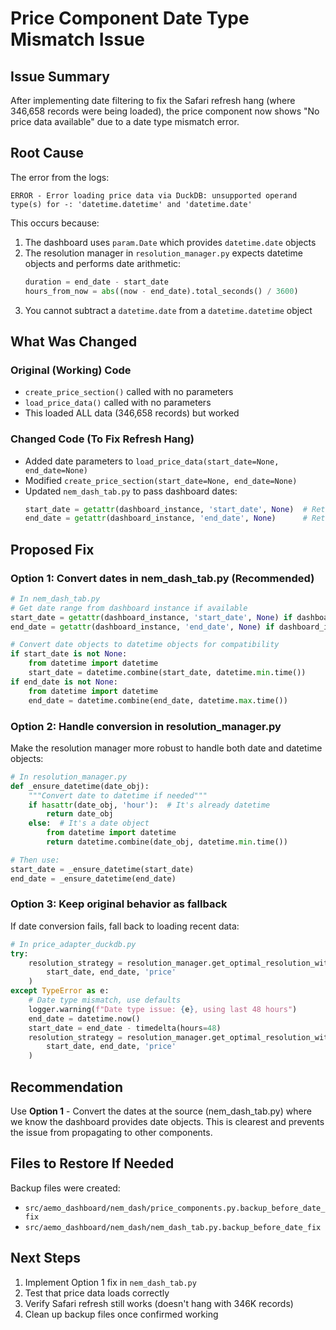 # Price Component Date Type Mismatch Issue

## Issue Summary

After implementing date filtering to fix the Safari refresh hang (where 346,658 records were being loaded), the price component now shows "No price data available" due to a date type mismatch error.

## Root Cause

The error from the logs:
```
ERROR - Error loading price data via DuckDB: unsupported operand type(s) for -: 'datetime.datetime' and 'datetime.date'
```

This occurs because:
1. The dashboard uses `param.Date` which provides `datetime.date` objects
2. The resolution manager in `resolution_manager.py` expects datetime objects and performs date arithmetic:
   ```python
   duration = end_date - start_date
   hours_from_now = abs((now - end_date).total_seconds() / 3600)
   ```
3. You cannot subtract a `datetime.date` from a `datetime.datetime` object

## What Was Changed

### Original (Working) Code
- `create_price_section()` called with no parameters
- `load_price_data()` called with no parameters  
- This loaded ALL data (346,658 records) but worked

### Changed Code (To Fix Refresh Hang)
- Added date parameters to `load_price_data(start_date=None, end_date=None)`
- Modified `create_price_section(start_date=None, end_date=None)` 
- Updated `nem_dash_tab.py` to pass dashboard dates:
  ```python
  start_date = getattr(dashboard_instance, 'start_date', None)  # Returns datetime.date
  end_date = getattr(dashboard_instance, 'end_date', None)      # Returns datetime.date
  ```

## Proposed Fix

### Option 1: Convert dates in nem_dash_tab.py (Recommended)
```python
# In nem_dash_tab.py
# Get date range from dashboard instance if available
start_date = getattr(dashboard_instance, 'start_date', None) if dashboard_instance else None
end_date = getattr(dashboard_instance, 'end_date', None) if dashboard_instance else None

# Convert date objects to datetime objects for compatibility
if start_date is not None:
    from datetime import datetime
    start_date = datetime.combine(start_date, datetime.min.time())
if end_date is not None:
    from datetime import datetime  
    end_date = datetime.combine(end_date, datetime.max.time())
```

### Option 2: Handle conversion in resolution_manager.py
Make the resolution manager more robust to handle both date and datetime objects:
```python
# In resolution_manager.py
def _ensure_datetime(date_obj):
    """Convert date to datetime if needed"""
    if hasattr(date_obj, 'hour'):  # It's already datetime
        return date_obj
    else:  # It's a date object
        from datetime import datetime
        return datetime.combine(date_obj, datetime.min.time())

# Then use:
start_date = _ensure_datetime(start_date)
end_date = _ensure_datetime(end_date)
```

### Option 3: Keep original behavior as fallback
If date conversion fails, fall back to loading recent data:
```python
# In price_adapter_duckdb.py
try:
    resolution_strategy = resolution_manager.get_optimal_resolution_with_fallback(
        start_date, end_date, 'price'
    )
except TypeError as e:
    # Date type mismatch, use defaults
    logger.warning(f"Date type issue: {e}, using last 48 hours")
    end_date = datetime.now()
    start_date = end_date - timedelta(hours=48)
    resolution_strategy = resolution_manager.get_optimal_resolution_with_fallback(
        start_date, end_date, 'price'
    )
```

## Recommendation

Use **Option 1** - Convert the dates at the source (nem_dash_tab.py) where we know the dashboard provides date objects. This is clearest and prevents the issue from propagating to other components.

## Files to Restore If Needed

Backup files were created:
- `src/aemo_dashboard/nem_dash/price_components.py.backup_before_date_fix`
- `src/aemo_dashboard/nem_dash/nem_dash_tab.py.backup_before_date_fix`

## Next Steps

1. Implement Option 1 fix in `nem_dash_tab.py`
2. Test that price data loads correctly
3. Verify Safari refresh still works (doesn't hang with 346K records)
4. Clean up backup files once confirmed working